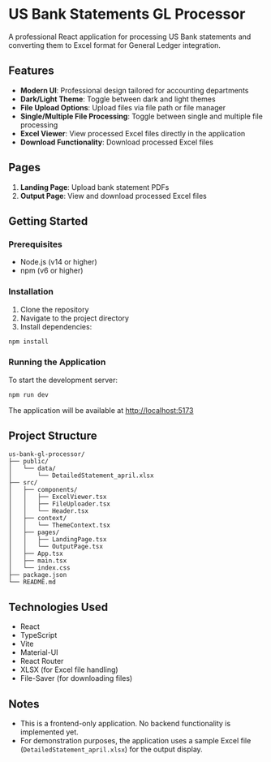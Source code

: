 # US Bank Statements GL Processor

A professional React application for processing US Bank statements and converting them to Excel format for General Ledger integration.

## Features

- **Modern UI**: Professional design tailored for accounting departments
- **Dark/Light Theme**: Toggle between dark and light themes
- **File Upload Options**: Upload files via file path or file manager
- **Single/Multiple File Processing**: Toggle between single and multiple file processing
- **Excel Viewer**: View processed Excel files directly in the application
- **Download Functionality**: Download processed Excel files

## Pages

1. **Landing Page**: Upload bank statement PDFs
2. **Output Page**: View and download processed Excel files

## Getting Started

### Prerequisites

- Node.js (v14 or higher)
- npm (v6 or higher)

### Installation

1. Clone the repository
2. Navigate to the project directory
3. Install dependencies:

```bash
npm install
```

### Running the Application

To start the development server:

```bash
npm run dev
```

The application will be available at [http://localhost:5173](http://localhost:5173)

## Project Structure

```
us-bank-gl-processor/
├── public/
│   └── data/
│       └── DetailedStatement_april.xlsx
├── src/
│   ├── components/
│   │   ├── ExcelViewer.tsx
│   │   ├── FileUploader.tsx
│   │   └── Header.tsx
│   ├── context/
│   │   └── ThemeContext.tsx
│   ├── pages/
│   │   ├── LandingPage.tsx
│   │   └── OutputPage.tsx
│   ├── App.tsx
│   ├── main.tsx
│   └── index.css
├── package.json
└── README.md
```

## Technologies Used

- React
- TypeScript
- Vite
- Material-UI
- React Router
- XLSX (for Excel file handling)
- File-Saver (for downloading files)

## Notes

- This is a frontend-only application. No backend functionality is implemented yet.
- For demonstration purposes, the application uses a sample Excel file (`DetailedStatement_april.xlsx`) for the output display.
